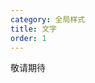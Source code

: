 ```yaml
---
category: 全局样式
title: 文字
order: 1
---
```


敬请期待

<!--

文字是页面内容最重要的基本载体，它本身的视觉特性和品质影响着信息传递的质量，合理的排版布局可以极大的提高工作效率。根据过往的产品设计经验，UCloud Design提供了通用的字体、字重、行高、段间距建议，使页面整体更加规整，辨识度更高。

## 字体选用

-->

